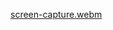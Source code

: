 [screen-capture.webm](https://github.com/mthirumalai2905/encrypti/assets/98790479/52d9d0cc-af52-463d-b37c-064aa8750a6c)
